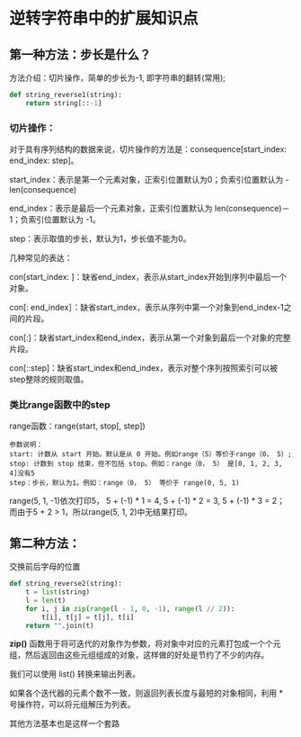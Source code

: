 # 逆转字符串中的扩展知识点

## 第一种方法：步长是什么？

方法介绍：切片操作，简单的步长为-1, 即字符串的翻转(常用);

```python
def string_reverse1(string):
    return string[::-1]
```

### 切片操作：

对于具有序列结构的数据来说，切片操作的方法是：consequence[start_index: end_index: step]。

start_index：表示是第一个元素对象，正索引位置默认为0；负索引位置默认为 -len(consequence)

end_index：表示是最后一个元素对象，正索引位置默认为 len(consequence)－1；负索引位置默认为 -1。

step：表示取值的步长，默认为1，步长值不能为0。

几种常见的表达：

con[start_index: ]：缺省end_index，表示从start_index开始到序列中最后一个对象。

con[: end_index］：缺省start_index，表示从序列中第一个对象到end_index-1之间的片段。

con[:]：缺省start_index和end_index，表示从第一个对象到最后一个对象的完整片段。

con[::step]：缺省start_index和end_index，表示对整个序列按照索引可以被step整除的规则取值。

### 类比range函数中的step

range函数：range(start, stop[, step])

```
参数说明：
start: 计数从 start 开始。默认是从 0 开始。例如range（5）等价于range（0， 5）;
stop: 计数到 stop 结束，但不包括 stop。例如：range（0， 5） 是[0, 1, 2, 3, 4]没有5
step：步长，默认为1。例如：range（0， 5） 等价于 range(0, 5, 1)
```
range(5, 1, -1)依次打印5， 5 + (-1) * 1 = 4, 5 + (-1) * 2 = 3, 5 + (-1) * 3 = 2；而由于5 + 2 > 1，所以range(5, 1, 2)中无结果打印。

## 第二种方法：

交换前后字母的位置

```python
def string_reverse2(string):
    t = list(string)
    l = len(t)
    for i, j in zip(range(l - 1, 0, -1), range(l // 2)):
        t[i], t[j] = t[j], t[i]
    return "".join(t)
```

**zip()** 函数用于将可迭代的对象作为参数，将对象中对应的元素打包成一个个元组，然后返回由这些元组组成的对象，这样做的好处是节约了不少的内存。

我们可以使用 list() 转换来输出列表。

如果各个迭代器的元素个数不一致，则返回列表长度与最短的对象相同，利用 * 号操作符，可以将元组解压为列表。

其他方法基本也是这样一个套路